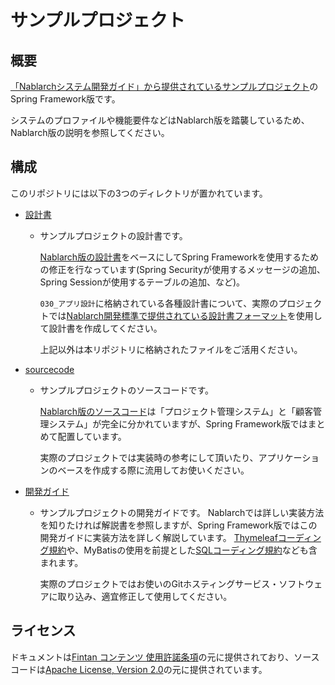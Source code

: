 # サンプルプロジェクト

## 概要

[「Nablarchシステム開発ガイド」から提供されているサンプルプロジェクト](https://github.com/Fintan-contents/nablarch-system-development-guide/tree/master/%E3%82%B5%E3%83%B3%E3%83%97%E3%83%AB%E3%83%97%E3%83%AD%E3%82%B8%E3%82%A7%E3%82%AF%E3%83%88)のSpring Framework版です。

システムのプロファイルや機能要件などはNablarch版を踏襲しているため、Nablarch版の説明を参照してください。

## 構成

このリポジトリには以下の3つのディレクトリが置かれています。

- [設計書](./設計書)
    - サンプルプロジェクトの設計書です。

      [Nablarch版の設計書](https://github.com/Fintan-contents/nablarch-system-development-guide/tree/master/%E3%82%B5%E3%83%B3%E3%83%97%E3%83%AB%E3%83%97%E3%83%AD%E3%82%B8%E3%82%A7%E3%82%AF%E3%83%88/%E8%A8%AD%E8%A8%88%E6%9B%B8)をベースにしてSpring Frameworkを使用するための修正を行なっています(Spring Securityが使用するメッセージの追加、Spring Sessionが使用するテーブルの追加、など)。

      `030_アプリ設計`に格納されている各種設計書について、実際のプロジェクトでは[Nablarch開発標準で提供されている設計書フォーマット](https://github.com/nablarch-development-standards/nablarch-development-standards/tree/master/030_%E8%A8%AD%E8%A8%88%E3%83%89%E3%82%AD%E3%83%A5%E3%83%A1%E3%83%B3%E3%83%88/010_%E3%83%95%E3%82%A9%E3%83%BC%E3%83%9E%E3%83%83%E3%83%88)を使用して設計書を作成してください。

      上記以外は本リポジトリに格納されたファイルをご活用ください。

- [sourcecode](./sourcecode)
    - サンプルプロジェクトのソースコードです。

      [Nablarch版のソースコード](https://github.com/Fintan-contents/nablarch-system-development-guide/tree/master/%E3%82%B5%E3%83%B3%E3%83%97%E3%83%AB%E3%83%97%E3%83%AD%E3%82%B8%E3%82%A7%E3%82%AF%E3%83%88/%E3%82%BD%E3%83%BC%E3%82%B9%E3%82%B3%E3%83%BC%E3%83%89)は「プロジェクト管理システム」と「顧客管理システム」が完全に分かれていますが、Spring Framework版ではまとめて配置しています。

      実際のプロジェクトでは実装時の参考にして頂いたり、アプリケーションのベースを作成する際に流用してお使いください。

- [開発ガイド](./開発ガイド)
    - サンプルプロジェクトの開発ガイドです。
      Nablarchでは詳しい実装方法を知りたければ解説書を参照しますが、Spring Framework版ではこの開発ガイドに実装方法を詳しく解説しています。
      [Thymeleafコーディング規約](./開発ガイド/PGUT工程/style-guide/thymeleaf-coding-rule.md)や、MyBatisの使用を前提とした[SQLコーディング規約](./開発ガイド/PGUT工程/style-guide/SQLコーディング規約.docx)なども含まれます。

      実際のプロジェクトではお使いのGitホスティングサービス・ソフトウェアに取り込み、適宜修正して使用してください。

## ライセンス

ドキュメントは[Fintan コンテンツ 使用許諾条項](https://fintan.jp/page/295/#Fintan%E3%82%B3%E3%83%B3%E3%83%86%E3%83%B3%E3%83%84%E4%BD%BF%E7%94%A8%E8%A8%B1%E8%AB%BE%E6%9D%A1%E9%A0%85)の元に提供されており、ソースコードは[Apache License, Version 2.0](https://www.apache.org/licenses/LICENSE-2.0)の元に提供されています。

